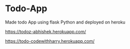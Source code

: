 # Todo-App
Made todo App using flask Python and deployed on heroku

https://todoz-abhishek.herokuapp.com/

https://todo-codewithharry.herokuapp.com/
